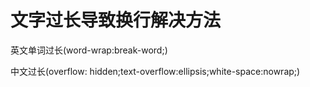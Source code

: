 # 文字过长导致换行解决方法

英文单词过长(word-wrap:break-word;)<br />

中文过长(overflow: hidden;text-overflow:ellipsis;white-space:nowrap;)<br />